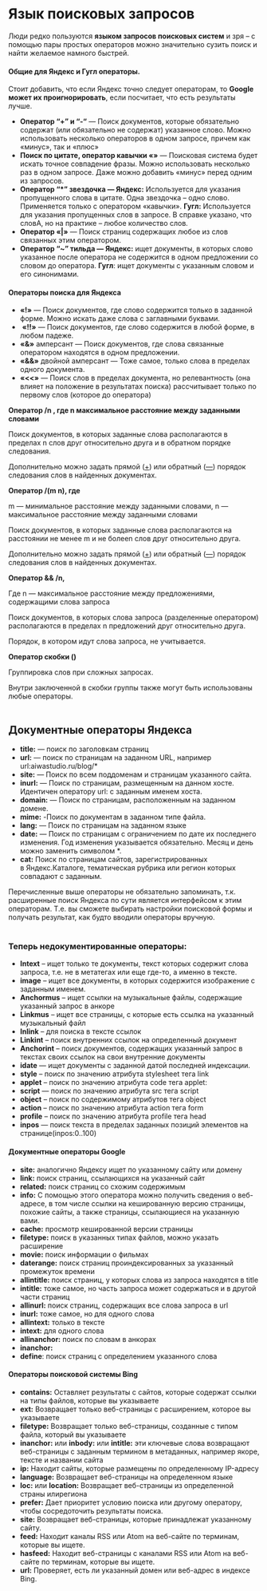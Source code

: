 # Язык поисковых запросов
Люди редко пользуются **языком запросов поисковых систем** и зря – с помощью пары простых операторов можно значительно сузить поиск и найти желаемое намного быстрей.

#### Общие для Яндекс и Гугл операторы.

Стоит добавить, что если Яндекс точно следует операторам, то **Google может их проигнорировать**, если посчитает, что есть результаты лучше.

*   **Оператор “+” и “-“** — Поиск документов, которые обязательно содержат (или обязательно не содержат) указанное слово. Можно использовать несколько операторов в одном запросе, причем как «минус», так и «плюс»
*   **Поиск по цитате, оператор кавычки «»** — Поисковая система будет искать точное совпадение фразы. Можно использовать несколько раз в одном запросе. Даже можно добавить «минус» перед одним из запросов.
*   **Оператор “\*” звездочка — Яндекс:** Используется для указания пропущенного слова в цитате. Одна звездочка – одно слово. Применяется только с оператором «кавычки». **Гугл:** Используется для указания пропущенных слов в запросе. В справке указано, что словА, но на практике – любое количество слов.
*   **Оператор «|»** — Поиск страниц содержащих любое из слов связанных этим оператором.
*   **Оператор “~” тильда — Яндекс:** ищет документы, в которых слово указанное после оператора не содержится в одном предложении со словом до оператора. **Гугл**: ищет документы с указанным словом и его синонимами.

#### Операторы поиска для Яндекса

*   **«!»** — Поиск документов, где слово содержится только в заданной форме. Можно искать даже слова с заглавными буквами.
*    **«!!»** — Поиск документов, где слово содержится в любой форме, в любом падеже.
*   **«&»** амперсант — Поиск документов, где слова связанные оператором находятся в одном предложении.
*   **«&&»** двойной амперсант — Тоже самое, только слова в пределах одного документа.
*   **«<<»** — Поиск слов в пределах документа, но релевантность (она влияет на положение в результатах поиска) рассчитывает только по первому слов (которое до оператора)

**Оператор /n , где n максимальное расстояние между заданными словами**

Поиск документов, в которых заданные слова располагаются в пределах n слов друг относительно друга и в обратном порядке следования.

Дополнительно можно задать прямой ([+](http://help.yandex.ru/search/query-language/search-context.xml#op5)) или обратный ([—](http://help.yandex.ru/search/query-language/search-context.xml#op6)) порядок следования слов в найденных документах.

**Оператор /(m n), где**

m — минимальное расстояние между заданными словами, n — максимальное расстояние между заданными словами

Поиск документов, в которых заданные слова располагаются на расстоянии не менее m и не болееn слов друг относительно друга.

Дополнительно можно задать прямой ([+](http://help.yandex.ru/search/query-language/search-context.xml#op5)) или обратный ([—](http://help.yandex.ru/search/query-language/search-context.xml#op6)) порядок следования слов в найденных документах.

**Оператор && /n,**

Где n — максимальное расстояние между предложениями, содержащими слова запроса

Поиск документов, в которых слова запроса (разделенные оператором) располагаются в пределах n предложений друг относительно друга.

Порядок, в котором идут слова запроса, не учитывается.

**Оператор скобки ()**

Группировка слов при сложных запросах.

Внутри заключенной в скобки группы также могут быть использованы любые операторы.  
 

Документные операторы Яндекса
-----------------------------

*   **title:** — поиск по заголовкам страниц
*   **url:** — поиск по страницам на заданном URL, например url:aiwastudio.ru/blog/\*
*   **site:** — Поиск по всем поддоменам и страницам указанного сайта.
*   **inurl:** — Поиск по страницам, размещенным на данном хосте. Идентичен оператору url: с заданным именем хоста.
*   **domain:** — Поиск по страницам, расположенным на заданном домене.
*   **mime:** -Поиск по документам в заданном типе файла.
*   **lang:** — Поиск по страницам на заданном языке
*   **date:** — Поиск по страницам с ограничением по дате их последнего изменения. Год изменения указывается обязательно. Месяц и день можно заменить символом \*.
*   **cat:** Поиск по страницам сайтов, зарегистрированных в Яндекс.Каталоге, тематическая рубрика или регион которых совпадают с заданным.

Перечисленные выше операторы не обязательно запоминать, т.к. расширенные поиск Яндекса по сути является интерфейсом к этим операторам. Т.е. вы сможете выбирать настройки поисковой формы и получать результат, как будто вводили операторы вручную.  
 

### Теперь недокументированные операторы:

*   **Intext** – ищет только те документы, текст которых содержит слова запроса, т.е. не в метатегах или еще где-то, а именно в тексте.
*   **image** – ищет все документы, в которых содержится изображение с заданным именем.
*   **Anchormus** – ищет ссылки на музыкальные файлы, содержащие указанный запрос в анкоре
*   **Linkmus** – ищет все страницы, с которые есть ссылка на указанный музыкальный файл
*   **Inlink** – для поиска в тексте ссылок
*   **Linkint** – поиск внутренних ссылок на определенный документ
*   **Anchorint** – поиск документов, содержащих указанный запрос в текстах своих ссылок на свои внутренние документы
*   **idate** — ищет документы с заданной датой последней индексации.
*   **style** – поиск по значению атрибута stylesheet тега link
*   **applet** – поиск по значению атрибута code тега applet:
*   **script** — поиск по значению атрибута src тега script
*   **object** – поиск по содержимому атрибутов тега object
*   **action** – поиск по значению атрибута action тега form
*   **profile** – поиск по значению атрибута profile тега head
*   **inpos** — поиск текста в пределах заданных позиций элементов на странице(inpos:0..100)

#### Документные операторы Google

*   **site:** аналогично Яндексу ищет по указанному сайту или домену
*   **link:** поиск страниц, ссылающихся на указанный сайт
*   **related:** поиск страниц со схожим содержимым
*   **info:** С помощью этого оператора можно получить сведения о веб-адресе, в том числе ссылки на кешированную версию страницы, похожие сайты, а также страницы, ссылающиеся на указанную вами.
*   **cache:** просмотр кешированной версии страницы
*   **filetype:** поиск в указанных типах файлов, можно указать расширение
*   **movie:** поиск информации о фильмах
*   **daterange:** поиск страниц проиндексированных за указанный промежуток времени
*   **allintitle:** поиск страниц, у которых слова из запроса находятся в title
*   **intitle:** тоже самое, но часть запроса может содержаться и в другой части страниц
*   **allinurl:** поиск страниц, содержащих все слова запроса в url
*   **inurl:** тоже самое, но для одного слова
*   **allintext:** только в тексте
*   **intext:** для одного слова
*   **allinanchor:** поиск по словам в анкорах
*   **inanchor:**
*   **define**: поиск страниц с определением указанного слова

#### Операторы поисковой системы Bing

*   **contains:** Оставляет результаты с сайтов, которые содержат ссылки на типы файлов, которые вы указываете
*   **ext:** Возвращает только веб-страницы с расширением, которое вы указываете
*   **filetype:** Возвращает только веб-страницы, созданные с типом файла, который вы указываете
*   **inanchor:** или **inbody:** или **intitle:** эти ключевые слова возвращают веб-страницы с заданным термином в метаданных, например якоре, тексте и названии сайта
*   **ip:** Находит сайты, которые размещены по определенному IP-адресу
*   **language:** Возвращает веб-страницы на определенном языке
*   **loc:** или **location:** Возвращает веб-страницы из определенной страны илирегиона
*   **prefer:** Дает приоритет условию поиска или другому оператору, чтобы cосредоточить результаты поиска.
*   **site:** Возвращает веб-страницы, которые принадлежат указанному сайту.
*   **feed:** Находит каналы RSS или Atom на веб-сайте по терминам, которые вы ищете.
*   **hasfeed:** Находит веб-страницы с каналами RSS или Atom на веб-сайте по терминам, которые вы ищете.
*   **url:** Проверяет, есть ли указанный домен или веб-адрес в индексе Bing.